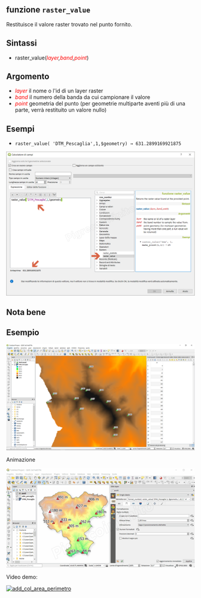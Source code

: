 ## funzione `raster_value`

Restituisce il valore raster trovato nel punto fornito.

## Sintassi

* raster_value(_<span style="color:red;">layer</span>,<span style="color:red;">band</span>,<span style="color:red;">point</span>_)

## Argomento

* *<span style="color:red;">layer</span>* il nome o l'id di un layer raster
* *<span style="color:red;">band</span>* il numero della banda da cui campionare il valore
* *<span style="color:red;">point</span>* geometria del punto (per geometrie multiparte aventi più di una parte, verrà restituito un valore nullo)

## Esempi

*  `raster_value( 'DTM_Pescaglia',1,$geometry) → 631.2899169921875`
  
![](/img/rasters/raster_value1.png)

## Nota bene

## Esempio

![](/img/rasters/raster_value2.png)

Animazione

![](/img/rasters/raster_value.gif)


Video demo:


[![add_col_area_perimetro](https://img.youtube.com/vi/lfb2DNm5Bjs/0.jpg)](https://www.youtube.com/watch?v=lfb2DNm5Bjs&t= "Esempio d'uso")